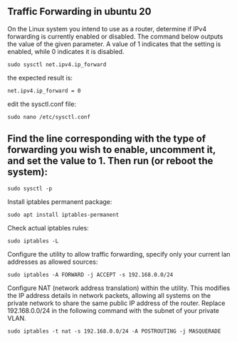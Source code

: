 ## Traffic Forwarding in ubuntu 20

On the Linux system you intend to use as a router, determine if IPv4 forwarding is currently enabled or disabled. The command below outputs the value of the given parameter. A value of 1 indicates that the setting is enabled, while 0 indicates it is disabled.

` sudo sysctl net.ipv4.ip_forward `

the expected result is:

` net.ipv4.ip_forward = 0 `

edit the sysctl.conf file:

` sudo nano /etc/sysctl.conf `

Find the line corresponding with the type of forwarding you wish to enable, uncomment it, and set the value to 1.
Then run (or reboot the system):
---

` sudo sysctl -p `

Install iptables permanent package:

` sudo apt install iptables-permanent `

Check actual iptables rules:

` sudo iptables -L `

Configure the utility to allow traffic forwarding, specify only your current lan addresses as allowed sources:

` sudo iptables -A FORWARD -j ACCEPT -s 192.168.0.0/24 `

Configure NAT (network address translation) within the utility. This modifies the IP address details in network packets, allowing all systems on the private network to share the same public IP address of the router. Replace 192.168.0.0/24 in the following command with the subnet of your private VLAN.

` sudo iptables -t nat -s 192.168.0.0/24 -A POSTROUTING -j MASQUERADE `

